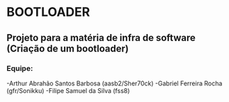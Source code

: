 # BOOTLOADER
## Projeto para a matéria de infra de software (Criação de um bootloader)
### Equipe:
-Arthur Abrahão Santos Barbosa (aasb2/Sher70ck)
-Gabriel Ferreira Rocha (gfr/Sonikku)
-Filipe Samuel da Silva (fss8)
